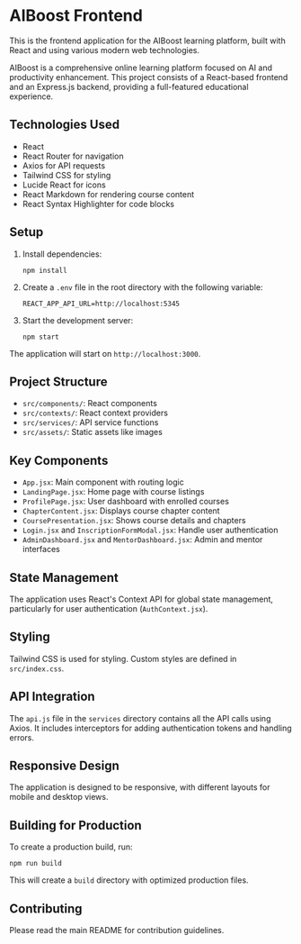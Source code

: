 # AIBoost Frontend

This is the frontend application for the AIBoost learning platform, built with React and using various modern web technologies.

AIBoost is a comprehensive online learning platform focused on AI and productivity enhancement. This project consists of a React-based frontend and an Express.js backend, providing a full-featured educational experience.

## Technologies Used

- React
- React Router for navigation
- Axios for API requests
- Tailwind CSS for styling
- Lucide React for icons
- React Markdown for rendering course content
- React Syntax Highlighter for code blocks

## Setup

1. Install dependencies:
   ```
   npm install
   ```

2. Create a `.env` file in the root directory with the following variable:
   ```
   REACT_APP_API_URL=http://localhost:5345
   ```

3. Start the development server:
   ```
   npm start
   ```

The application will start on `http://localhost:3000`.

## Project Structure

- `src/components/`: React components
- `src/contexts/`: React context providers
- `src/services/`: API service functions
- `src/assets/`: Static assets like images

## Key Components

- `App.jsx`: Main component with routing logic
- `LandingPage.jsx`: Home page with course listings
- `ProfilePage.jsx`: User dashboard with enrolled courses
- `ChapterContent.jsx`: Displays course chapter content
- `CoursePresentation.jsx`: Shows course details and chapters
- `Login.jsx` and `InscriptionFormModal.jsx`: Handle user authentication
- `AdminDashboard.jsx` and `MentorDashboard.jsx`: Admin and mentor interfaces

## State Management

The application uses React's Context API for global state management, particularly for user authentication (`AuthContext.jsx`).

## Styling

Tailwind CSS is used for styling. Custom styles are defined in `src/index.css`.

## API Integration

The `api.js` file in the `services` directory contains all the API calls using Axios. It includes interceptors for adding authentication tokens and handling errors.

## Responsive Design

The application is designed to be responsive, with different layouts for mobile and desktop views.

## Building for Production

To create a production build, run:

```
npm run build
```

This will create a `build` directory with optimized production files.

## Contributing

Please read the main README for contribution guidelines.